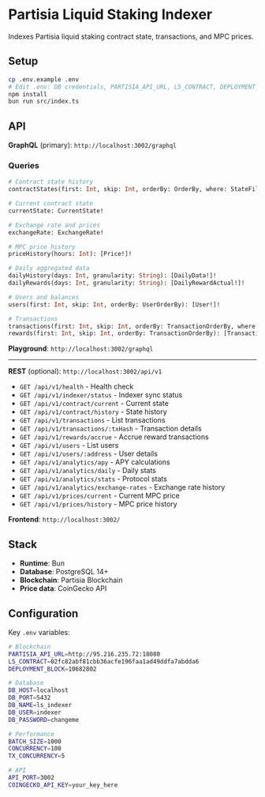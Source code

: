 # Partisia Liquid Staking Indexer

Indexes Partisia liquid staking contract state, transactions, and MPC prices.

## Setup

```bash
cp .env.example .env
# Edit .env: DB credentials, PARTISIA_API_URL, LS_CONTRACT, DEPLOYMENT_BLOCK
npm install
bun run src/index.ts
```

## API

**GraphQL** (primary): `http://localhost:3002/graphql`

### Queries

```graphql
# Contract state history
contractStates(first: Int, skip: Int, orderBy: OrderBy, where: StateFilter): [ContractState!]!

# Current contract state
currentState: CurrentState!

# Exchange rate and prices
exchangeRate: ExchangeRate!

# MPC price history
priceHistory(hours: Int): [Price!]!

# Daily aggregated data
dailyHistory(days: Int, granularity: String): [DailyData!]!
dailyRewards(days: Int, granularity: String): [DailyRewardActual!]!

# Users and balances
users(first: Int, skip: Int, orderBy: UserOrderBy): [User!]!

# Transactions
transactions(first: Int, skip: Int, orderBy: TransactionOrderBy, where: TransactionFilter): [Transaction!]!
rewards(first: Int, skip: Int, orderBy: TransactionOrderBy): [Transaction!]!
```

**Playground**: `http://localhost:3002/graphql`

---

**REST** (optional): `http://localhost:3002/api/v1`

- `GET /api/v1/health` - Health check
- `GET /api/v1/indexer/status` - Indexer sync status
- `GET /api/v1/contract/current` - Current state
- `GET /api/v1/contract/history` - State history
- `GET /api/v1/transactions` - List transactions
- `GET /api/v1/transactions/:txHash` - Transaction details
- `GET /api/v1/rewards/accrue` - Accrue reward transactions
- `GET /api/v1/users` - List users
- `GET /api/v1/users/:address` - User details
- `GET /api/v1/analytics/apy` - APY calculations
- `GET /api/v1/analytics/daily` - Daily stats
- `GET /api/v1/analytics/stats` - Protocol stats
- `GET /api/v1/analytics/exchange-rates` - Exchange rate history
- `GET /api/v1/prices/current` - Current MPC price
- `GET /api/v1/prices/history` - MPC price history

**Frontend**: `http://localhost:3002/`

## Stack

- **Runtime**: Bun
- **Database**: PostgreSQL 14+
- **Blockchain**: Partisia Blockchain
- **Price data**: CoinGecko API

## Configuration

Key `.env` variables:

```bash
# Blockchain
PARTISIA_API_URL=http://95.216.235.72:18080
LS_CONTRACT=02fc82abf81cbb36acfe196faa1ad49ddfa7abdda6
DEPLOYMENT_BLOCK=10682802

# Database
DB_HOST=localhost
DB_PORT=5432
DB_NAME=ls_indexer
DB_USER=indexer
DB_PASSWORD=changeme

# Performance
BATCH_SIZE=1000
CONCURRENCY=100
TX_CONCURRENCY=5

# API
API_PORT=3002
COINGECKO_API_KEY=your_key_here
```
